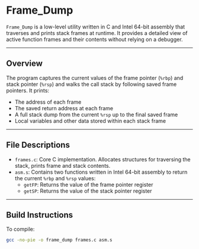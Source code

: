 # Frame_Dump
`Frame_Dump` is a low-level utility written in C and Intel 64-bit assembly that traverses and prints stack frames at runtime. It provides a detailed view of active function frames and their contents without relying on a debugger.

---

## Overview

The program captures the current values of the frame pointer (`%rbp`) and stack pointer (`%rsp`) and walks the call stack by following saved frame pointers. It prints:

- The address of each frame
- The saved return address at each frame
- A full stack dump from the current `%rsp` up to the final saved frame
- Local variables and other data stored within each stack frame

---

## File Descriptions

- `frames.c`: Core C implementation. Allocates structures for traversing the stack, prints frame and stack contents.
- `asm.s`: Contains two functions written in Intel 64-bit assembly to return the current `%rbp` and `%rsp` values:
  - `getFP`: Returns the value of the frame pointer register
  - `getSP`: Returns the value of the stack pointer register
 
  
---

## Build Instructions

To compile:

```bash
gcc -no-pie -o frame_dump frames.c asm.s


